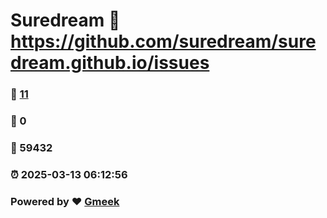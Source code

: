 # Suredream :link: https://github.com/suredream/suredream.github.io/issues 
### :page_facing_up: [11](https://github.com/suredream/suredream.github.io/issues/tag.html) 
### :speech_balloon: 0 
### :hibiscus: 59432 
### :alarm_clock: 2025-03-13 06:12:56 
### Powered by :heart: [Gmeek](https://github.com/Meekdai/Gmeek)
